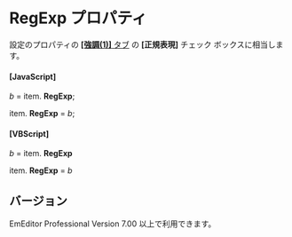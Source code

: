 # RegExp プロパティ

設定のプロパティの [**\[強調(1)\]** タブ](../../dlg/properties/highlight1/index) の
**\[正規表現\]** チェック ボックスに相当します。

#### \[JavaScript\]

_b_ =
item. **RegExp**;

item. **RegExp** = _b_;

#### \[VBScript\]

_b_ =
item. **RegExp**

item. **RegExp** = _b_

## バージョン

EmEditor Professional Version 7.00 以上で利用できます。
